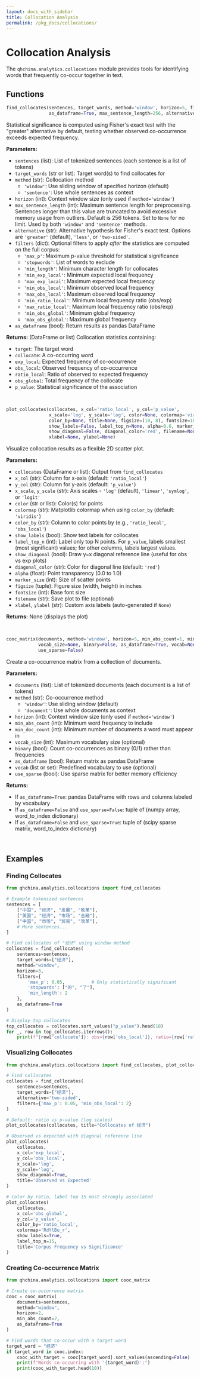 ```yaml
---
layout: docs_with_sidebar
title: Collocation Analysis
permalink: /pkg_docs/collocations/
---
```


# Collocation Analysis

The `qhchina.analytics.collocations` module provides tools for identifying words that frequently co-occur together in text.

## Functions

```python
find_collocates(sentences, target_words, method='window', horizon=5, filters=None, 
                as_dataframe=True, max_sentence_length=256, alternative='greater')
```

Statistical significance is computed using Fisher's exact test with the "greater" alternative by default, testing whether observed co-occurrence exceeds expected frequency.

**Parameters:**
- `sentences` (list): List of tokenized sentences (each sentence is a list of tokens)
- `target_words` (str or list): Target word(s) to find collocates for
- `method` (str): Collocation method
  - `'window'`: Use sliding window of specified horizon (default)
  - `'sentence'`: Use whole sentences as context
- `horizon` (int): Context window size (only used if `method='window'`)
- `max_sentence_length` (int): Maximum sentence length for preprocessing. Sentences longer than this value are truncated to avoid excessive memory usage from outliers. Default is 256 tokens. Set to `None` for no limit. Used by both `'window'` and `'sentence'` methods.
- `alternative` (str): Alternative hypothesis for Fisher's exact test. Options are `'greater'` (default), `'less'`, or `'two-sided'`.
- `filters` (dict): Optional filters to apply *after* the statistics are computed on the full corpus:
  - `'max_p'`: Maximum p-value threshold for statistical significance
  - `'stopwords'`: List of words to exclude
  - `'min_length'`: Minimum character length for collocates
  - `'min_exp_local'`: Minimum expected local frequency
  - `'max_exp_local'`: Maximum expected local frequency
  - `'min_obs_local'`: Minimum observed local frequency
  - `'max_obs_local'`: Maximum observed local frequency
  - `'min_ratio_local'`: Minimum local frequency ratio (obs/exp)
  - `'max_ratio_local'`: Maximum local frequency ratio (obs/exp)
  - `'min_obs_global'`: Minimum global frequency
  - `'max_obs_global'`: Maximum global frequency
- `as_dataframe` (bool): Return results as pandas DataFrame

**Returns:** (DataFrame or list) Collocation statistics containing:
- `target`: The target word
- `collocate`: A co-occurring word
- `exp_local`: Expected frequency of co-occurrence
- `obs_local`: Observed frequency of co-occurrence
- `ratio_local`: Ratio of observed to expected frequency
- `obs_global`: Total frequency of the collocate
- `p_value`: Statistical significance of the association

<br>

```python
plot_collocates(collocates, x_col='ratio_local', y_col='p_value', 
                x_scale='log', y_scale='log', color=None, colormap='viridis', 
                color_by=None, title=None, figsize=(10, 8), fontsize=10, 
                show_labels=False, label_top_n=None, alpha=0.6, marker_size=50, 
                show_diagonal=False, diagonal_color='red', filename=None, 
                xlabel=None, ylabel=None)
```

Visualize collocation results as a flexible 2D scatter plot.

**Parameters:**
- `collocates` (DataFrame or list): Output from `find_collocates`
- `x_col` (str): Column for x-axis (default: `'ratio_local'`)
- `y_col` (str): Column for y-axis (default: `'p_value'`)
- `x_scale`, `y_scale` (str): Axis scales - `'log'` (default), `'linear'`, `'symlog'`, or `'logit'`
- `color` (str or list): Color(s) for points
- `colormap` (str): Matplotlib colormap when using `color_by` (default: `'viridis'`)
- `color_by` (str): Column to color points by (e.g., `'ratio_local'`, `'obs_local'`)
- `show_labels` (bool): Show text labels for collocates
- `label_top_n` (int): Label only top N points. For `p_value`, labels smallest (most significant) values; for other columns, labels largest values.
- `show_diagonal` (bool): Draw y=x diagonal reference line (useful for obs vs exp plots)
- `diagonal_color` (str): Color for diagonal line (default: `'red'`)
- `alpha` (float): Point transparency (0.0 to 1.0)
- `marker_size` (int): Size of scatter points
- `figsize` (tuple): Figure size (width, height) in inches
- `fontsize` (int): Base font size
- `filename` (str): Save plot to file (optional)
- `xlabel`, `ylabel` (str): Custom axis labels (auto-generated if `None`)

**Returns:** None (displays the plot)

<br>

```python
cooc_matrix(documents, method='window', horizon=5, min_abs_count=1, min_doc_count=1, 
            vocab_size=None, binary=False, as_dataframe=True, vocab=None, 
            use_sparse=False)
```

Create a co-occurrence matrix from a collection of documents.

**Parameters:**
- `documents` (list): List of tokenized documents (each document is a list of tokens)
- `method` (str): Co-occurrence method
  - `'window'`: Use sliding window (default)
  - `'document'`: Use whole documents as context
- `horizon` (int): Context window size (only used if `method='window'`)
- `min_abs_count` (int): Minimum word frequency to include
- `min_doc_count` (int): Minimum number of documents a word must appear in
- `vocab_size` (int): Maximum vocabulary size (optional)
- `binary` (bool): Count co-occurrences as binary (0/1) rather than frequencies
- `as_dataframe` (bool): Return matrix as pandas DataFrame
- `vocab` (list or set): Predefined vocabulary to use (optional)
- `use_sparse` (bool): Use sparse matrix for better memory efficiency

**Returns:** 
- If `as_dataframe=True`: pandas DataFrame with rows and columns labeled by vocabulary
- If `as_dataframe=False` and `use_sparse=False`: tuple of (numpy array, word_to_index dictionary)
- If `as_dataframe=False` and `use_sparse=True`: tuple of (scipy sparse matrix, word_to_index dictionary)

<br>

## Examples

### Finding Collocates

```python
from qhchina.analytics.collocations import find_collocates

# Example tokenized sentences
sentences = [
    ["中国", "经济", "发展", "改革"],
    ["美国", "经济", "市场", "金融"],
    ["中国", "市场", "贸易", "改革"],
    # More sentences...
]

# Find collocates of "经济" using window method
collocates = find_collocates(
    sentences=sentences,
    target_words=["经济"],
    method="window",
    horizon=3,
    filters={
        'max_p': 0.05,          # Only statistically significant
        'stopwords': ["的", "了"],
        'min_length': 2
    },
    as_dataframe=True
)

# Display top collocates
top_collocates = collocates.sort_values("p_value").head(10)
for _, row in top_collocates.iterrows():
    print(f"{row['collocate']}: obs={row['obs_local']}, ratio={row['ratio_local']:.2f}, p={row['p_value']:.4f}")
```

### Visualizing Collocates

```python
from qhchina.analytics.collocations import find_collocates, plot_collocates

# Find collocates
collocates = find_collocates(
    sentences=sentences,
    target_words=["经济"],
    alternative='two-sided',
    filters={'max_p': 0.05, 'min_obs_local': 2}
)

# Default: ratio vs p-value (log scales)
plot_collocates(collocates, title="Collocates of 经济")

# Observed vs expected with diagonal reference line
plot_collocates(
    collocates,
    x_col='exp_local',
    y_col='obs_local',
    x_scale='log',
    y_scale='log',
    show_diagonal=True,
    title='Observed vs Expected'
)

# Color by ratio, label top 15 most strongly associated
plot_collocates(
    collocates,
    x_col='obs_global',
    y_col='p_value',
    color_by='ratio_local',
    colormap='RdYlBu_r',
    show_labels=True,
    label_top_n=15,
    title='Corpus Frequency vs Significance'
)
```

### Creating Co-occurrence Matrix

```python
from qhchina.analytics.collocations import cooc_matrix

# Create co-occurrence matrix
cooc = cooc_matrix(
    documents=sentences,
    method="window",
    horizon=2,
    min_abs_count=2,
    as_dataframe=True
)

# Find words that co-occur with a target word
target_word = "经济"
if target_word in cooc.index:
    cooc_with_target = cooc[target_word].sort_values(ascending=False)
    print(f"Words co-occurring with '{target_word}':")
    print(cooc_with_target.head(10))
```
